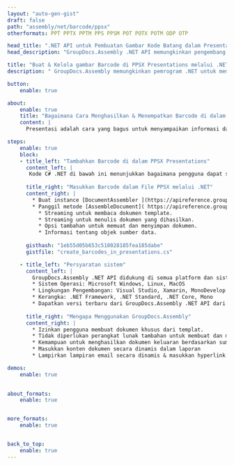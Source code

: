 ```yaml
---
layout: "auto-gen-gist"
draft: false
path: "assembly/net/barcode/ppsx"
otherformats: PPT PPTX PPTM PPS PPSM POT POTX POTM ODP OTP 

head_title: ".NET API untuk Pembuatan Gambar Kode Batang dalam Presentasi PPSX"
head_description: "GroupDocs.Assembly .NET API memungkinkan pengembang untuk membuat & menyisipkan gambar Barcode di dalam dokumen Presentasi (PPT, PPTX, PPTM, PPS, PPSX, PPSM, POT & ODP)."

title: "Buat & Kelola gambar Barcode di PPSX Presentations melalui .NET API"
description: " GroupDocs.Assembly memungkinkan pemrogram .NET untuk membuat, memodifikasi & mengelola gambar Barcode secara dinamis di PPSX Presentations di dalam C#, ASP.NET & aplikasi .NET lainnya."

button:
    enable: true

about:
    enable: true
    title: "Bagaimana Cara Menghasilkan & Menempatkan Barcode di dalam Presentasi?"
    content: |
      Presentasi adalah cara yang bagus untuk menyampaikan informasi dari pembicara kepada audiens. Ini banyak digunakan oleh perusahaan, pebisnis, guru dan siswa karena lebih mudah dipahami daripada dokumen teks. Penggunaan barcode menjadi sangat umum untuk identifikasi di hampir setiap jenis bisnis. GroupDocs.Assembly .NET API memungkinkan untuk membuat dan menyisipkan gambar Barcode di dalam PowerPoint dan jenis presentasi lainnya seperti PPT, PPTX, PPTM, PPS, PPSX, PPSM, POT, POTX, POTM, ODP dan banyak lagi. Ini memberikan dukungan untuk beberapa jenis barcode 1D & 2D yang umum digunakan. Ini juga sepenuhnya mendukung kustomisasi barcode dalam slide presentasi serta memungkinkan pengubahan ukuran gambar barcode, pengaturan warna depan dan belakang, perubahan font, meningkatkan penempatan teks barcode, pengaturan resolusi gambar barcode dan banyak lagi. 

steps:
    enable: true
    block:
    - title_left: "Tambahkan Barcode di dalam PPSX Presentations"
      content_left: |
       Kode C# .NET di bawah ini menunjukkan bagaimana pengguna dapat secara dinamis membuat gambar Barcode menggunakan simbologi yang didukung berbeda dan memasukkannya ke dalam slide presentasi Microsoft PowerPoint PPSX.
      
      title_right: "Masukkan Barcode dalam File PPSX melalui .NET"
      content_right: |
        * Buat instance [DocumentAssembler ](https://apireference.groupdocs.com/assembly/net/groupdocs.assembly/documentassembler) 
        * Panggil metode [AssembleDocument]( https://apireference.groupdocs.com/assembly/net/groupdocs.assembly.documentassembler/assembledocument/methods/1) dengan parameter berikut
          * Streaming untuk membaca dokumen template.
          * Streaming untuk menulis dokumen yang dihasilkan.
          * Opsi tambahan untuk memuat dan menyimpan dokumen.
          * Informasi tentang objek sumber data.
     
      gisthash: "1eb55d05b653c510028185fea185dabe"
      gistfile: "create_barcodes_in_presentations.cs"

    - title_left: "Persyaratan sistem"
      content_left: |
        GroupDocs.Assembly .NET API didukung di semua platform dan sistem operasi utama. Untuk panduan persyaratan sistem lengkap, silakan kunjungi [persyaratan sistem](https://docs.groupdocs.com/assembly/net/system-requirements/) Sebelum menjalankan kode di bawah, pastikan Anda telah menginstal prasyarat berikut di sistem:
        * Sistem Operasi: Microsoft Windows, Linux, MacOS
        * Lingkungan Pengembangan: Visual Studio, Xamarin, MonoDevelop dll
        * Kerangka: .NET Framework, .NET Standard, .NET Core, Mono
        * Dapatkan versi terbaru dari GroupDocs.Assembly .NET API dari [NuGet](https://www.nuget.org/packages/GroupDocs.Assembly/)
        
      title_right: "Mengapa Menggunakan GroupDocs.Assembly"
      content_right: |
        * Izinkan pengguna membuat dokumen khusus dari templat.
        * Tidak diperlukan perangkat lunak tambahan untuk membuat dan mengotomatisasi dokumen
        * Kemampuan untuk menghasilkan dokumen keluaran berdasarkan sumber data
        * Masukkan konten dokumen secara dinamis dalam laporan
        * Lampirkan lampiran email secara dinamis & masukkan hyperlink dalam laporan 

demos:
    enable: true
        

about_formats:
    enable: true


more_formats:
    enable: true


back_to_top:
    enable: true
---
```

